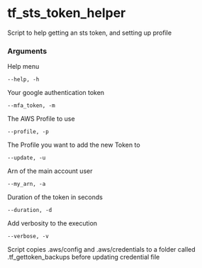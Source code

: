 # tf_sts_token_helper
Script to help getting an sts token, and setting up profile


### Arguments

Help menu
````
--help, -h
`````

Your google authentication token
````
--mfa_token, -m
````

The AWS Profile to use
````
--profile, -p
````

The Profile you want to add the new Token to
````
--update, -u
````

Arn of the main account user
`````
--my_arn, -a
`````

Duration of the token in seconds
`````
--duration, -d
`````

Add verbosity to the execution
`````
--verbose, -v
`````

Script copies .aws/config and .aws/credentials to a folder called .tf_gettoken_backups before updating credential file